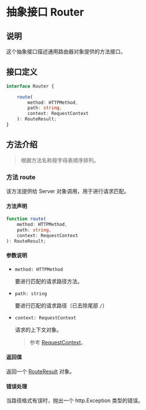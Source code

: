 # 抽象接口 Router

## 说明

这个抽象接口描述通用路由器对象提供的方法接口。

## 接口定义

```ts
interface Router {

    route(
        method: HTTPMethod,
        path: string,
        context: RequestContext
    ): RouteResult;
}
```

## 方法介绍

> 根据方法名称按字母表顺序排列。

### 方法 route

该方法提供给 Server 对象调用，用于进行请求匹配。

#### 方法声明

```ts
function route(
    method: HTTPMethod,
    path: string,
    context: RequestContext
): RouteResult;
```

#### 参数说明

- `method: HTTPMethod`

    要进行匹配的请求路径方法。

- `path: string`

    要进行匹配的请求路径（已去除尾部 `/`）

- `context: RequestContext`

    请求的上下文对象。

    > 参考 [RequestContext](./RequestContext.md)。

#### 返回值

返回一个 [RouteResult](./RouteResult.md) 对象。

#### 错误处理

当路径格式有误时，抛出一个 http.Exception 类型的错误。
